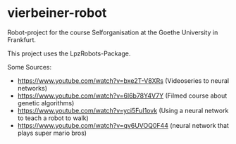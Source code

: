 # vierbeiner-robot

Robot-project for the course Selforganisation at the Goethe University in Frankfurt.

This project uses the LpzRobots-Package.

Some Sources:
 * https://www.youtube.com/watch?v=bxe2T-V8XRs (Videoseries to neural networks)
 * https://www.youtube.com/watch?v=6l6b78Y4V7Y (Filmed course about genetic algorithms)
 * https://www.youtube.com/watch?v=yci5FuI1ovk (Using a neural network to teach a robot to walk)
 * https://www.youtube.com/watch?v=qv6UVOQ0F44 (neural network that plays super mario bros)
